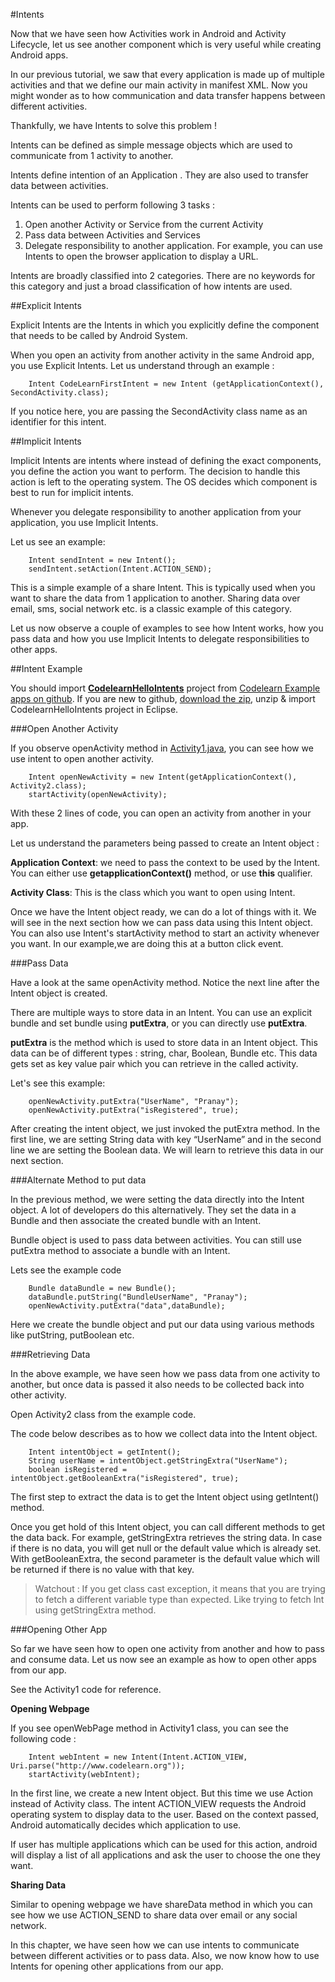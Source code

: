 #Intents 

Now that we have seen how Activities work in Android and Activity Lifecycle, let us see another component which is very useful while creating Android apps.

In our previous tutorial, we saw that every application is made up of multiple activities and that we define our main activity in manifest XML. Now you might wonder as to how communication and data transfer happens between different activities. 

Thankfully, we have Intents to solve this problem !


Intents can be defined as simple message objects which are used to communicate from 1 activity to another. 

Intents define intention of an Application . They are also used to transfer data between activities.

Intents can be used to perform following 3 tasks : 

1.    Open another Activity or Service from the current Activity
2.    Pass data between Activities and Services
3.    Delegate responsibility to another application. For example, you can use Intents to open the browser application to display a URL.

Intents are broadly classified into 2 categories. There are no keywords for this category and just a broad classification of how intents are used. 

##Explicit Intents

Explicit Intents are the Intents in which you explicitly define the component that needs to be called by Android System. 

When you open an activity from another activity in the same Android app, you use Explicit Intents. Let us understand through an example :

        Intent CodeLearnFirstIntent = new Intent (getApplicationContext(), SecondActivity.class);

If you notice here, you are passing the SecondActivity class name as an identifier for this intent. 

##Implicit Intents

Implicit Intents are intents where instead of defining the exact components, you define the action you want to perform. The decision to handle this action is left to the operating system. The OS decides which component is best to run for implicit intents. 

Whenever you delegate responsibility to another application from your application, you use Implicit Intents. 

Let us see an example:

        Intent sendIntent = new Intent();
        sendIntent.setAction(Intent.ACTION_SEND);

This is a simple example of a share Intent. This is typically used when you want to share the data from 1 application to another. Sharing data over email, sms, social network etc. is a classic example of this category. 


Let us now observe a couple of examples to see how Intent works, how you pass data and how you use Implicit Intents to delegate responsibilities to other apps. 


##Intent Example

You should import [**CodelearnHelloIntents**](https://github.com/pranayairan/Code-Learn-Android-Example/tree/master/CodeLearnHelloIntents) project from [Codelearn Example apps on github](https://github.com/pranayairan/Code-Learn-Android-Example). If you are new to github, [download the zip](https://github.com/pranayairan/Code-Learn-Android-Example/archive/master.zip), unzip & import CodelearnHelloIntents project in Eclipse.

###Open Another Activity

If you observe openActivity method in [Activity1.java](https://github.com/pranayairan/Code-Learn-Android-Example/blob/master/CodeLearnHelloIntents/src/org/codelearn/codelearnhellointents/Activity1.java), you can see how we use intent to open another activity.

        Intent openNewActivity = new Intent(getApplicationContext(), Activity2.class);
        startActivity(openNewActivity);

With these 2 lines of code, you can open an activity from another in your app. 

Let us understand the parameters being passed to create an Intent object :

**Application Context**: we need to pass the context to be used by the Intent. You can either use **getapplicationContext()** method, or use **this** qualifier. 

**Activity Class**: This is the class which you want to open using Intent. 

Once we have the Intent object ready, we can do a lot of things with it. We will see in the next section how we can pass data using this Intent object.
You can also use Intent's startActivity method to start an activity whenever you want. In our example,we are doing this at a button click event.  

###Pass Data

Have a look at the same openActivity method. Notice the next line after the Intent object is created.  

There are multiple ways to store data in an Intent. You can use an explicit bundle and set bundle using **putExtra**, or you can directly use **putExtra**. 

**putExtra** is the method which is used to store data in an Intent object. This data can be of different types : string, char, Boolean, Bundle etc. This data gets set as key value pair which you can retrieve in the called activity. 

Let's see this example: 

        openNewActivity.putExtra("UserName", "Pranay");
        openNewActivity.putExtra("isRegistered", true);

After creating the intent object, we just invoked the putExtra method. In the first line, we are setting String data with key “UserName” and in the second line we are setting the Boolean data. We will learn to retrieve this data in our next section. 

###Alternate Method to put data

In the previous method, we were setting the data directly into the Intent object. A lot of developers do this alternatively. They set the data in a Bundle and then associate the created bundle with an Intent. 

Bundle object is used to pass data between activities. You can still use putExtra method to associate a bundle with an Intent. 

Lets see the example code

        Bundle dataBundle = new Bundle();
        dataBundle.putString("BundleUserName", "Pranay");
        openNewActivity.putExtra("data",dataBundle);

Here we create the bundle object and put our data using various methods like putString, putBoolean etc. 



###Retrieving Data

In the above example, we have seen how we pass data from one activity to another, but once data is passed it also needs to be collected back into other activity. 

Open Activity2 class from the example code. 

The code below describes as to how we collect data into the Intent object.

        Intent intentObject = getIntent();
        String userName = intentObject.getStringExtra("UserName");
        boolean isRegistered = intentObject.getBooleanExtra("isRegistered", true);


The first step to extract the data is to get the Intent object using getIntent() method. 

Once you get hold of this Intent object, you can call different methods to get the data back. For example, getStringExtra retrieves the string data. In case if there is no data, you will get null or the default value which is already set. With getBooleanExtra, the second parameter is the default value which will be returned if there is no value with that key. 

> Watchout : If you get class cast exception, it means that you are trying to fetch a different variable type than expected. Like trying to fetch Int using getStringExtra method.


###Opening Other App

So far we have seen how to open one activity from another and how to pass and consume data.  Let us now see an example as how to open other apps from our app.

See the Activity1 code for reference. 

**Opening Webpage**

If you see openWebPage method in Activity1 class, you can see the following code :

        Intent webIntent = new Intent(Intent.ACTION_VIEW, Uri.parse("http://www.codelearn.org"));
        startActivity(webIntent);

In the first line, we create a new Intent object. But this time we use Action instead of Activity class. The intent ACTION_VIEW requests the Android operating system to display data to the user. Based on the context passed, Android automatically decides which application to use. 

If user has multiple applications which can be used for this action, android will display a list of all applications and ask the user to choose the one they want. 


**Sharing Data**

Similar to opening webpage we have shareData method in which you can see how we use ACTION_SEND to share data over email or any social network. 



In this chapter, we have seen how we can use intents to communicate between different activities or to pass data. Also, we now know how to use Intents for opening other applications from our app.

<br/>
